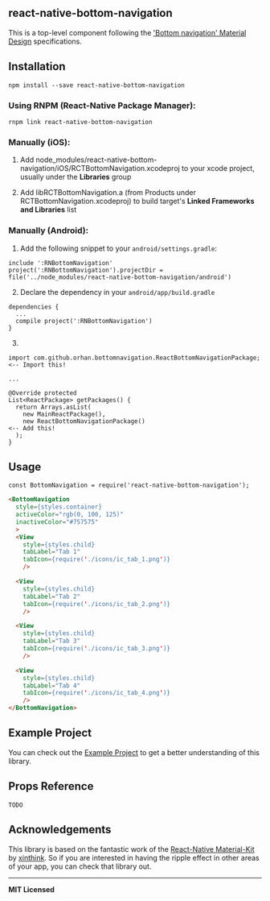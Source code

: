 
## react-native-bottom-navigation

This is a top-level component following the ['Bottom navigation' Material Design](https://material.google.com/components/bottom-navigation.html#) specifications.


## Installation

`npm install --save react-native-bottom-navigation`


### Using RNPM (React-Native Package Manager):

`rnpm link react-native-bottom-navigation`


### Manually (iOS):

  1. Add node_modules/react-native-bottom-navigation/iOS/RCTBottomNavigation.xcodeproj to your xcode project, usually under the **Libraries** group
  
  2. Add libRCTBottomNavigation.a (from Products under RCTBottomNavigation.xcodeproj) to build target's **Linked Frameworks and Libraries** list


### Manually (Android):

  1. Add the following snippet to your `android/settings.gradle`:
  ```
  include ':RNBottomNavigation'
  project(':RNBottomNavigation').projectDir = file('../node_modules/react-native-bottom-navigation/android')
  ```

  2. Declare the dependency in your `android/app/build.gradle`
  ```
  dependencies {
    ...
    compile project(':RNBottomNavigation')
  }
  ```

  3.
  ```
  import com.github.orhan.bottomnavigation.ReactBottomNavigationPackage;     <-- Import this!

  ...

  @Override protected
  List<ReactPackage> getPackages() {
    return Arrays.asList(
      new MainReactPackage(),
      new ReactBottomNavigationPackage()                                     <-- Add this!
    );
  }
  ```

## Usage

`const BottomNavigation = require('react-native-bottom-navigation');`

```html
<BottomNavigation
  style={styles.container}
  activeColor="rgb(0, 100, 125)"
  inactiveColor="#757575"
  >
  <View
    style={styles.child}
    tabLabel="Tab 1"
    tabIcon={require('./icons/ic_tab_1.png')}
    />

  <View
    style={styles.child}
    tabLabel="Tab 2"
    tabIcon={require('./icons/ic_tab_2.png')}
    />

  <View
    style={styles.child}
    tabLabel="Tab 3"
    tabIcon={require('./icons/ic_tab_3.png')}
    />

  <View
    style={styles.child}
    tabLabel="Tab 4"
    tabIcon={require('./icons/ic_tab_4.png')}
    />
</BottomNavigation>
```

## Example Project

You can check out the [Example Project](https://github.com/orhan/react-native-bottom-navigation-example) to get a better understanding of this library.

## Props Reference

`TODO`

## Acknowledgements

This library is based on the fantastic work of the [React-Native Material-Kit](https://github.com/xinthink/react-native-material-kit) by [xinthink](https://github.com/xinthink). So if you are interested in having the ripple effect in other areas of your app, you can check that library out.

---

**MIT Licensed**
